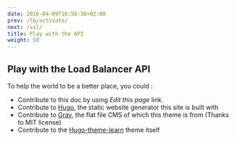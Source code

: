 ```yaml
---
date: 2016-04-09T16:58:30+02:00
prev: /lb/activate/
next: /ssl/
title: Play with the API
weight: 50
---
```


## Play with the Load Balancer API

To help the world to be a better place, you could :

- Contribute to this doc by using *Edit this page* link.
- Contribute to [Hugo](https://gohugo.io/), the static website generator this site is built with
- Contribute to [Grav](https://getgrav.org/), the flat file CMS of which this theme is from (Thanks to MIT license)
- Contribute to the [Hugo-theme-learn](https://github.com/matcornic/hugo-theme-learn) theme itself

